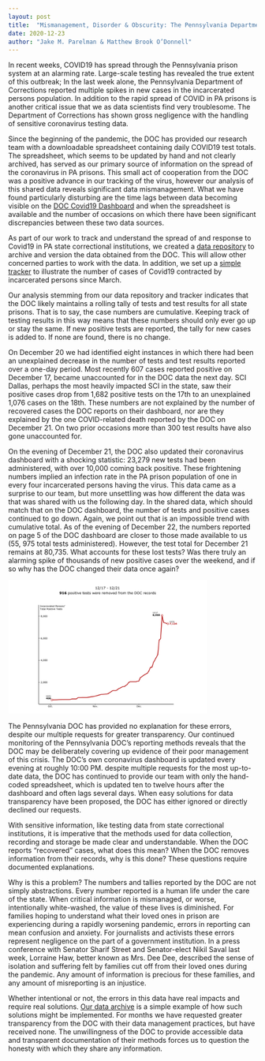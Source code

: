 ```yaml
---
layout: post
title:  "Mismanagement, Disorder & Obscurity: The Pennsylvania Department’s Handling of COVID-19 information"
date: 2020-12-23
author: "Jake M. Parelman & Matthew Brook O’Donnell"
---
```



In recent weeks, COVID19 has spread through the Pennsylvania prison system at an alarming rate. Large-scale testing has revealed the true extent of this outbreak; In the last week alone, the Pennsylvania Department of Corrections reported multiple spikes in new cases in the incarcerated persons population.  In addition to the rapid spread of COVID in PA prisons is another critical issue that we as data scientists find very troublesome. The Department of Corrections has shown gross negligence with the handling of sensitive coronavirus testing data.

Since the beginning of the pandemic, the DOC has provided our research team with a downloadable spreadsheet containing daily COVID19 test totals. The spreadsheet, which seems to be updated by hand and not clearly archived, has served as our primary source of information on the spread of the coronavirus in PA prisons. This small act of cooperation from the DOC was a positive advance in our tracking of the virus, however our analysis of this shared data reveals significant data mismanagement. What we have found particularly disturbing are the time lags between data becoming visible on the [DOC Covid19 Dashboard](https://app.powerbigov.us/view?r=eyJrIjoiNWQ5YTQ4ZWUtY2NjMi00ZWRhLTgyNWQtYzAzNzc5NmYwMGIyIiwidCI6IjQxOGUyODQxLTAxMjgtNGRkNS05YjZjLTQ3ZmM1YTlhMWJkZSJ9) and when the spreadsheet is available and the number of occasions on which there have been significant discrepancies between these two data sources.

As part of our work to track and understand the spread of and response to Covid19 in PA state correctional institutions, we created a [data repository]( https://github.com/jmparelman/PA-SCI_COVID19) to archive and version the data obtained from the DOC. This will allow other concerned parties to work with the data. In addition, we set up a [simple tracker]( https://paprisonpandemictracker.com/) to illustrate the number of cases of Covid19 contracted by incarcerated persons since March.

Our analysis stemming from our data repository and tracker indicates that the DOC likely maintains a rolling tally of tests and test results for all state prisons. That is to say, the case numbers are cumulative. Keeping track of testing results in this way means that these numbers should only ever go up or stay the same. If new positive tests are reported, the tally for new cases is added to. If none are found, there is no change.

On December 20 we had identified eight instances in which there had been an unexplained decrease in the number of tests and test results reported over a one-day period. Most recently 607 cases reported positive on December 17, became unaccounted for in the DOC data the next day. SCI Dallas, perhaps the most heavily impacted SCI in the state, saw their positive cases drop from 1,682 positive tests on the 17th to an unexplained 1,076 cases on the 18th. These numbers are not explained by the number of recovered cases the DOC reports on their dashboard, nor are they explained by the one COVID-related death reported by the DOC on December 21. On two prior occasions more than 300 test results have also gone unaccounted for.

On the evening of December 21, the DOC also updated their coronavirus dashboard with a shocking statistic: 23,279 new tests had been administered, with over 10,000 coming back positive. These frightening numbers implied an infection rate in the PA prison population of one in every four incarcerated persons having the virus. This data came as a surprise to our team, but more unsettling was how different the data was that was shared with us the following day. In the shared data, which should match that on the DOC dashboard, the number of tests and positive cases continued to go down. Again, we point out that is an impossible trend with cumulative total. As of the evening of December 22, the numbers reported on page 5 of the DOC dashboard are closer to those made available to us (55, 975 total tests administered).  However, the test total for December 21 remains at 80,735. What accounts for these lost tests? Was there truly an alarming spike of thousands of new positive cases over the weekend, and if so why has the DOC changed their data once again?

<img src="/img/figures/Final_allSCI_formatted.png" width="80%" />

The Pennsylvania DOC has provided no explanation for these errors, despite our multiple requests for greater transparency. Our continued monitoring of the Pennsylvania DOC’s reporting methods reveals that the DOC may be deliberately covering up evidence of their poor management of this crisis. The DOC’s own coronavirus dashboard is updated every evening at roughly 10:00 PM. despite multiple requests for the most up-to-date data, the DOC has continued to provide our team with only the hand-coded spreadsheet, which is updated ten to twelve hours after the dashboard and often lags several days. When easy solutions for data transparency have been proposed, the DOC has either ignored or directly declined our requests.

With sensitive information, like testing data from state correctional institutions, it is imperative that the methods used for data collection, recording and storage be made clear and understandable. When the DOC reports “recovered” cases, what does this mean? When the DOC removes information from their records, why is this done? These questions require documented explanations.

Why is this a problem? The numbers and tallies reported by the DOC are not simply abstractions. Every number reported is a human life under the care of the state. When critical information is mismanaged, or worse, intentionally white-washed, the value of these lives is diminished. For families hoping to understand what their loved ones in prison are experiencing during a rapidly worsening pandemic, errors in reporting can mean confusion and anxiety. For journalists and activists these errors represent negligence on the part of a government institution. In a press conference with Senator Sharif Street and Senator-elect Nikil Saval last week, Lorraine Haw, better known as Mrs. Dee Dee, described the sense of isolation and suffering felt by families cut off from their loved ones during the pandemic. Any amount of information is precious for these families, and any amount of misreporting is an injustice.  

Whether intentional or not, the errors in this data have real impacts and require real solutions. [Our data archive](https://github.com/jmparelman/PA-SCI_COVID19) is a simple example of how such solutions might be implemented. For months we have requested greater transparency from the DOC with their data management practices, but have received none. The unwillingness of the DOC to provide accessible data and transparent documentation of their methods forces us to question the honesty with which they share any information.
